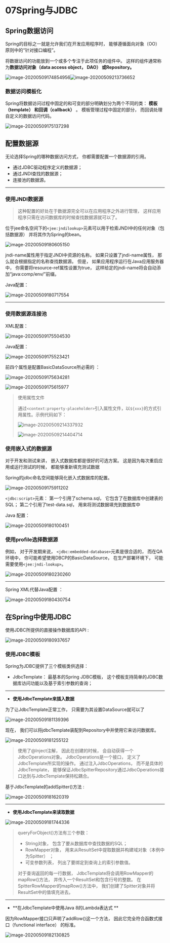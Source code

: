 # 07Spring与JDBC

## Spring数据访问

Spring的目标之一就是允许我们在开发应用程序时， 能够遵循面向对象（OO） 原则中的“针对接口编程”。  

将数据访问的功能放到一个或多个专注于此项任务的组件中。 这样的组件通常称为**数据访问对象（data access object， DAO） 或Repository。**  

![image-20200509174854956](08Spring与JDBC.assets/image-20200509174854956.png)![image-20200509213736652](08Spring与JDBC.assets/image-20200509213736652.png)

### 数据访问模板化  

Spring将数据访问过程中固定的和可变的部分明确划分为两个不同的类： **模板（template） 和回调（callback）** 。 模板管理过程中固定的部分， 而回调处理自定义的数据访问代码。   

![image-20200509175137298](08Spring与JDBC.assets/image-20200509175137298.png)

## 配置数据源  

无论选择Spring的哪种数据访问方式， 你都需要配置一个数据源的引用。   

- 通过JDBC驱动程序定义的数据源；
- 通过JNDI查找的数据源；
- 连接池的数据源。  

----

### 使用JNDI数据源  

> 这种配置的好处在于数据源完全可以在应用程序之外进行管理， 这样应用程序只需在访问数据库的时候查找数据源就可以了。   

位于jee命名空间下的`<jee:jndilookup>`元素可以用于检索JNDI中的任何对象（包括数据源） 并将其作为Spring的bean。   

![image-20200509180605150](08Spring与JDBC.assets/image-20200509180605150.png)

jndi-name属性用于指定JNDI中资源的名称。 如果只设置了jndi-name属性， 那么就会根据指定的名称查找数据源。 但是， 如果应用程序运行在Java应用服务器中， 你需要将resource-ref属性设置为true， 这样给定的jndi-name将会自动添加“java:comp/env/”前缀。  

Java配置：

![image-20200509180717554](08Spring与JDBC.assets/image-20200509180717554.png)



----

### 使用数据源连接池  

XML配置：

![image-20200509175504530](08Spring与JDBC.assets/image-20200509175504530.png)

Java配置：

![image-20200509175523421](08Spring与JDBC.assets/image-20200509175523421.png)

前四个属性是配置BasicDataSource所必需的  ：

![image-20200509175634281](08Spring与JDBC.assets/image-20200509175634281.png)

![image-20200509175615977](08Spring与JDBC.assets/image-20200509175615977.png)

> 使用属性文件
>
> 通过`<context:property-placeholder>`引入属性文件，以`${xxx}`的方式引用属性。示例代码如下：
>
> ![image-20200509214337932](08Spring与JDBC.assets/image-20200509214337932.png)
>
> ![image-20200509214404714](08Spring与JDBC.assets/image-20200509214404714.png)

### 使用嵌入式的数据源  

对于开发和测试来讲， 嵌入式数据库都是很好的可选方案。 这是因为每次重启应用或运行测试的时候， 都能够重新填充测试数据  

Spring的jdbc命名空间能够简化嵌入式数据库的配置。  

![image-20200509175911202](08Spring与JDBC.assets/image-20200509175911202.png)

`<jdbc:script>`元素： 第一个引用了schema.sql， 它包含了在数据库中创建表的SQL； 第二个引用了test-data.sql， 用来将测试数据填充到数据库中  

Java 配置：

![image-20200509180100451](08Spring与JDBC.assets/image-20200509180100451.png)

### 使用profile选择数据源  

例如， 对于开发期来说， `<jdbc:embedded-database>`元素是很合适的， 而在QA环境中， 你可能希望使用DBCP的BasicDataSource， 在生产部署环境下， 可能需要使用`<jee:jndi-lookup>`。  

![image-20200509180230260](08Spring与JDBC.assets/image-20200509180230260.png)

-----

Spring XML代替Java配置  ：

![image-20200509180430754](08Spring与JDBC.assets/image-20200509180430754.png)

## 在Spring中使用JDBC  

使用JDBC所提供的直接操作数据库的API  :

![image-20200509180937657](08Spring与JDBC.assets/image-20200509180937657.png)

### 使用JDBC模板  

Spring为JDBC提供了三个模板类供选择：

- JdbcTemplate： 最基本的Spring JDBC模板， 这个模板支持简单的JDBC数据库访问功能以及基于索引参数的查询；

---

- **使用JdbcTemplate来插入数据**

为了让JdbcTemplate正常工作， 只需要为其设置DataSource就可以了  

![image-20200509181139396](08Spring与JDBC.assets/image-20200509181139396.png)

现在， 我们可以将jdbcTemplate装配到Repository中并使用它来访问数据库。   

![image-20200509181255122](08Spring与JDBC.assets/image-20200509181255122.png)

> 使用了@Inject注解， 因此在创建的时候， 会自动获得一个JdbcOperations对象。 JdbcOperations是一个接口， 定义了JdbcTemplate所实现的操作。 通过注入JdbcOperations， 而不是具体的JdbcTemplate， 能够保证JdbcSpitterRepository通过JdbcOperations接口达到与JdbcTemplate保持松耦合。  

基于JdbcTemplate的addSpitter()方法  :

![image-20200509181620319](08Spring与JDBC.assets/image-20200509181620319.png)

----

- **使用JdbcTemplate来读取数据**  

![image-20200509181744336](08Spring与JDBC.assets/image-20200509181744336.png)

> queryForObject()方法有三个参数：
>
> - String对象， 包含了要从数据库中查找数据的SQL；
> - RowMapper对象， 用来从ResultSet中提取数据并构建域对象（本例中为Spitter） ；  
> - 可变参数列表， 列出了要绑定到查询上的索引参数值。  
>
> 对于查询返回的每一行数据， JdbcTemplate将会调用RowMapper的mapRow()方法， 并传入一个ResultSet和包含行号的整数。 在SpitterRowMapper的mapRow()方法中， 我们创建了Spitter对象并将ResultSet中的值填充进去。  

----

- **在JdbcTemplate中使用Java 8的Lambda表达式  **

因为RowMapper接口只声明了addRow()这一个方法， 因此它完全符合函数式接口（functional interface） 的标准。  

![image-20200509182130825](08Spring与JDBC.assets/image-20200509182130825.png)

